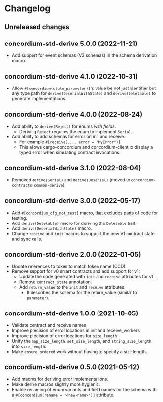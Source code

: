 # Changelog

## Unreleased changes

## concordium-std-derive 5.0.0 (2022-11-21)

- Add support for event schemas (V3 schemas) in the schema derivation macro.

## concordium-std-derive 4.1.0 (2022-10-31)

- Allow `#[concordium(state_parameter)]`'s value be not just identifier but any type path
  for `derive(DeserialWithState)` and `derive(Deletable)` to generate implementations.

## concordium-std-derive 4.0.0 (2022-08-24)

- Add ability to `derive(Reject)` for enums *with fields*.
  - Deriving `Reject` requires the enum to implement `Serial`.
- Add ability to add schemas for error on init and receive.
  - For example `#[receive(..., error = "MyError")]`
  - This allows cargo-concordium and concordium-client to display a typed error
    when simulating contract invocations.

## concordium-std-derive 3.1.0 (2022-08-04)

- Removed `derive(Serial)` and `derive(Deserial)` (moved to `concordium-contracts-common-derive`).

## concordium-std-derive 3.0.0 (2022-05-17)

- Add `#[concordium_cfg_not_test]` macro, that excludes parts of code for testing.
- Add `derive(Deletable)` macro for deriving the `Deletable` trait.
- Add `derive(DeserialWithState)` macro.
- Change `receive` and `init` macros to support the new V1 contract state and
  sync calls.

## concordium-std-derive 2.0.0 (2022-01-05)

- Update references to token to match token name (CCD).
- Remove support for v0 smart contracts and add support for v1:
  - Update the code generated with `init` and `receive` attributes for v1.
  - Remove `contract_state` annotation.
  - Add `return_value` to the `init` and `receive` attributes.
    - It describes the schema for the return_value (similar to `parameter`).

## concordium-std-derive 1.0.0 (2021-10-05)

- Validate contract and receive names
- Improve precision of error locations in init and receive_workers
- Improve precision of error locations for `size_length`
- Unify the `map_size_length`, `set_size_length`, and `string_size_length`
  into `size_length`.
- Make `ensure_ordered` work without having to specify a size length.

## concordium-std-derive 0.5.0 (2021-05-12)

- Add macros for deriving error implementations.
- Make derive macros slightly more hygienic.
- Enable renaming of enum variants and field names for the schema with a
  `#[concordium(rename = "<new-name>")]` attribute.
